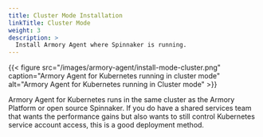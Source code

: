 ```yaml
---
title: Cluster Mode Installation
linkTitle: Cluster Mode
weight: 3
description: >
  Install Armory Agent where Spinnaker is running.
---
```


{{< figure src="/images/armory-agent/install-mode-cluster.png"
caption="Armory Agent for Kubernetes running in cluster mode"
alt="Armory Agent for Kubernetes running in Cluster mode" >}}


Armory Agent for Kubernetes runs in the same cluster as the Armory Platform or open source Spinnaker.  If you do have a shared services team that wants the performance gains but also wants to still control Kubernetes service account access, this is a good deployment method.